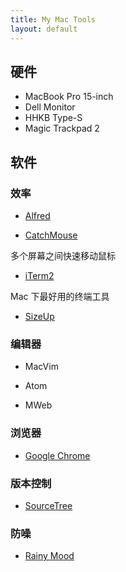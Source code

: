 ```yaml
---
title: My Mac Tools
layout: default
---
```


## 硬件

* MacBook Pro 15-inch
* Dell Monitor
* HHKB Type-S
* Magic Trackpad 2

## 软件

### 效率

* [Alfred](https://www.alfredapp.com/)

* [CatchMouse](https://github.com/ROUND/CatchMouse)

多个屏幕之间快速移动鼠标

* [iTerm2](https://www.iterm2.com/)

Mac 下最好用的终端工具

* [SizeUp](http://www.irradiatedsoftware.com/sizeup/)


### 编辑器

* MacVim

* Atom

* MWeb

### 浏览器

* [Google Chrome](https://www.google.com/chrome/browser/desktop/)


### 版本控制

* [SourceTree](https://www.sourcetreeapp.com)



### 防噪

* [Rainy Mood](http://rainymood.com)


